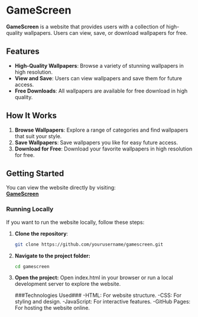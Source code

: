 # GameScreen

**GameScreen** is a website that provides users with a collection of high-quality wallpapers. Users can view, save, or download wallpapers for free.

## Features

- **High-Quality Wallpapers**: Browse a variety of stunning wallpapers in high resolution.
- **View and Save**: Users can view wallpapers and save them for future access.
- **Free Downloads**: All wallpapers are available for free download in high quality.

## How It Works

1. **Browse Wallpapers**: Explore a range of categories and find wallpapers that suit your style.
2. **Save Wallpapers**: Save wallpapers you like for easy future access.
3. **Download for Free**: Download your favorite wallpapers in high resolution for free.

## Getting Started

You can view the website directly by visiting:  
[**GameScreen**](https://ankit81413.github.io/GameScreen/)

### Running Locally

If you want to run the website locally, follow these steps:

1. **Clone the repository**:
   ```bash
   git clone https://github.com/yourusername/gamescreen.git
2. **Navigate to the project folder:**
   ```bash
   cd gamescreen
3. **Open the project:** Open index.html in your browser or run a local development server to explore the website.

   ###Technologies Used###
   -HTML: For website structure.
   -CSS: For styling and design.
   -JavaScript: For interactive features.
   -GitHub Pages: For hosting the website online.
